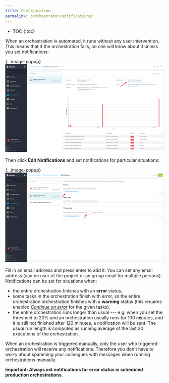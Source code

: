 ```yaml
---
title: Configuration
permalink: /orchestrator/notifications/
---
```


* TOC
{:toc}

When an orchestration is automated, it runs without any user intervention. This means that if the orchestration fails, no one will know about it
unless you set notifications:

{: .image-popup}
![Screenshot - Orchestration Notifications](/orchestrator/notifications/orchestration-main-1.png)

Then click **Edit Notifications** and set notifications for particular situations:

{: .image-popup}
![Screenshot - Notification Details](/orchestrator/notifications/notifications.png)

Fill in an email address and press enter to add it. You can set any email address (can be user of the project or an group email for
multiple persons). Notifications can be set for situations when:

- the entire orchestration finishes with an **error** status,
- some tasks in the orchestration finish with error, so the entire orchestration orchestration finishes with a **warning** status (this requires enabled
[*Continue on error*](/orchestrator/running/) for the given tasks),
- the entire orchestration runs longer than usual --- e.g. when you set the threshold to 20% and an orchestration usually runs for 100 minutes, and it is still not finished after 120 minutes, a notification will be sent. The *usual* run length is computed as running average of the last 20 executions of the orchestration.

When an orchestration is triggered manually, only the user who triggered orchestration will receive any notifications. Therefore you
don't have to worry about spamming your colleagues with messages when running orchestrations manually.

**Important: Always set notifications for error status in scheduled production orchestrations.**
